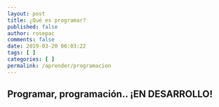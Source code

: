 ```yaml
---
layout: post
title: ¿Qué es programar?
published: false
author: rosepac
comments: false
date: 2019-03-20 06:03:22
tags: [ ]
categories: [ ]
permalink: /aprender/programacion
---
```

## Programar, programación.. **¡EN DESARROLLO!**